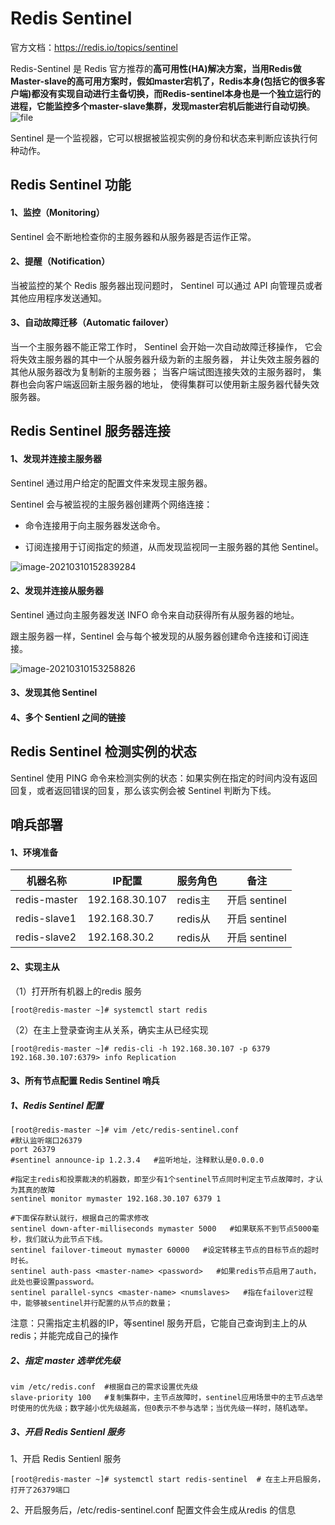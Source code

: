 # Redis Sentinel

官方文档：<https://redis.io/topics/sentinel>

Redis-Sentinel 是 Redis 官方推荐的**高可用性(HA)**解决方案，当用Redis做Master-slave的高可用方案时，假如master宕机了，Redis本身(包括它的很多客户端)都没有实现自动进行主备切换，而Redis-sentinel本身也是一个独立运行的进程，它能监控多个master-slave集群，发现master宕机后**能进行自动切换**。
![file](https://gitee.com/c_honghui/picture/raw/master/img/20210308212404.png)

Sentinel 是一个监视器，它可以根据被监视实例的身份和状态来判断应该执行何种动作。

## Redis Sentinel 功能

#### 1、监控（Monitoring）

Sentinel 会不断地检查你的主服务器和从服务器是否运作正常。

#### 2、提醒（Notification）

当被监控的某个 Redis 服务器出现问题时， Sentinel 可以通过 API 向管理员或者其他应用程序发送通知。

#### 3、自动故障迁移（Automatic failover）

当一个主服务器不能正常工作时， Sentinel 会开始一次自动故障迁移操作， 它会将失效主服务器的其中一个从服务器升级为新的主服务器， 并让失效主服务器的其他从服务器改为复制新的主服务器； 当客户端试图连接失效的主服务器时， 集群也会向客户端返回新主服务器的地址， 使得集群可以使用新主服务器代替失效服务器。

## Redis Sentinel 服务器连接

#### 1、发现并连接主服务器

Sentinel 通过用户给定的配置文件来发现主服务器。

Sentinel 会与被监视的主服务器创建两个网络连接：

- 命令连接用于向主服务器发送命令。


- 订阅连接用于订阅指定的频道，从而发现监视同一主服务器的其他 Sentinel。

![image-20210310152839284](https://gitee.com/c_honghui/picture/raw/master/img/20210310152856.png)

#### 2、发现并连接从服务器

 Sentinel 通过向主服务器发送 INFO 命令来自动获得所有从服务器的地址。

 跟主服务器一样，Sentinel 会与每个被发现的从服务器创建命令连接和订阅连接。

![image-20210310153258826](https://gitee.com/c_honghui/picture/raw/master/img/20210310153258.png)

#### 3、发现其他 Sentinel

#### 4、多个 Sentienl 之间的链接

## Redis Sentinel 检测实例的状态

Sentinel 使用 PING 命令来检测实例的状态：如果实例在指定的时间内没有返回回复，或者返回错误的回复，那么该实例会被 Sentinel 判断为下线。

## 哨兵部署

#### 1、环境准备

| 机器名称     | IP配置         | 服务角色 | 备注          |
| ------------ | -------------- | -------- | ------------- |
| redis-master | 192.168.30.107 | redis主  | 开启 sentinel |
| redis-slave1 | 192.168.30.7   | redis从  | 开启 sentinel |
| redis-slave2 | 192.168.30.2   | redis从  | 开启 sentinel |

#### 2、实现主从

（1）打开所有机器上的redis 服务

```
[root@redis-master ~]# systemctl start redis
```

（2）在主上登录查询主从关系，确实主从已经实现

```
[root@redis-master ~]# redis-cli -h 192.168.30.107 -p 6379
192.168.30.107:6379> info Replication
```

#### 3、所有节点配置 Redis Sentinel 哨兵

##### 1、Redis Sentinel 配置 

```shell
[root@redis-master ~]# vim /etc/redis-sentinel.conf
#默认监听端口26379
port 26379
#sentinel announce-ip 1.2.3.4   #监听地址，注释默认是0.0.0.0

#指定主redis和投票裁决的机器数，即至少有1个sentinel节点同时判定主节点故障时，才认为其真的故障
sentinel monitor mymaster 192.168.30.107 6379 1

#下面保存默认就行，根据自己的需求修改
sentinel down-after-milliseconds mymaster 5000   #如果联系不到节点5000毫秒，我们就认为此节点下线。
sentinel failover-timeout mymaster 60000   #设定转移主节点的目标节点的超时时长。
sentinel auth-pass <master-name> <password>   #如果redis节点启用了auth，此处也要设置password。
sentinel parallel-syncs <master-name> <numslaves>   #指在failover过程中，能够被sentinel并行配置的从节点的数量；
```

 注意：只需指定主机器的IP，等sentinel 服务开启，它能自己查询到主上的从redis；并能完成自己的操作

#####  2、指定 master 选举优先级

```shell
vim /etc/redis.conf  #根据自己的需求设置优先级
slave-priority 100   #复制集群中，主节点故障时，sentinel应用场景中的主节点选举时使用的优先级；数字越小优先级越高，但0表示不参与选举；当优先级一样时，随机选举。
```


##### 3、开启 Redis Sentienl 服务

1、开启 Redis Sentienl 服务

```shell
[root@redis-master ~]# systemctl start redis-sentinel  # 在主上开启服务，打开了26379端口
```

2、开启服务后，/etc/redis-sentinel.conf 配置文件会生成从redis 的信息